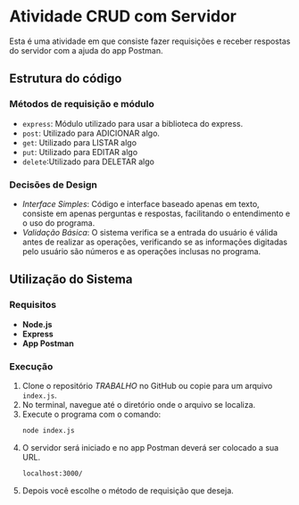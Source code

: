 # Atividade CRUD com Servidor
Esta é uma atividade em que consiste fazer requisições e receber respostas do servidor com a ajuda do app Postman.

## Estrutura do código

### Métodos de requisição e módulo

- `express`: Módulo utilizado para usar a biblioteca do express.
- `post`: Utilizado para ADICIONAR algo.
- `get`: Utilizado para LISTAR algo
- `put`: Utilizado para EDITAR algo
- `delete`:Utilizado para DELETAR algo


### Decisões de Design

- *Interface Simples*: Código e interface baseado apenas em texto, consiste em apenas perguntas e respostas, facilitando o entendimento e o uso do programa.
- *Validação Básica*: O sistema verifica se a entrada do usuário é válida antes de realizar as operações, verificando se as informações digitadas pelo usuário são números e as operações inclusas no programa.

## Utilização do Sistema 

### Requisitos

- **Node.js**
- **Express**
- **App Postman**
### Execução 

1. Clone o repositório *TRABALHO* no GitHub ou copie para um arquivo `index.js`.
2. No terminal, navegue até o diretório onde o arquivo se localiza.
3. Execute o programa com o comando:
    ```bash
    node index.js
     ```
4. O servidor será iniciado e no app Postman deverá ser colocado a sua URL.
    ```bash
    localhost:3000/
    ```
5. Depois você escolhe o método de requisição que deseja.
